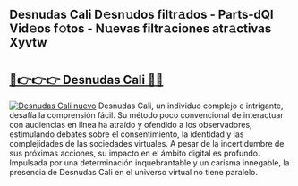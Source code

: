## Desnudas Cali D𝚎sn𝚞dos filtr𝚊dos - Parts-dQl Vid𝚎os f𝚘tos - N𝚞evas filtr𝚊ciones atr𝚊ctivas Xyvtw

# <h2><a href="http://mb71u2e.tromn.icu/?c=Desnudas+Cali">🔗👉👉👉 Desnudas Cali 🔗🔗</a></h2>

[![Desnudas Cali nuevo](https://i.imgur.com/pEAQMta.gif)](http://mb71u2e.tromn.icu/?c=Desnudas+Cali)
Desnudas Cali, un individuo complejo e intrigante, desafía la comprensión fácil. Su método poco convencional de interactuar con audiencias en línea ha atraído y ofendido a los observadores, estimulando debates sobre el consentimiento, la identidad y las complejidades de las sociedades virtuales. A pesar de la incertidumbre de sus próximas acciones, su impacto en el ámbito digital es profundo. Impulsada por una determinación inquebrantable y un carisma innegable, la presencia de Desnudas Cali en el universo virtual no tiene paralelo.
